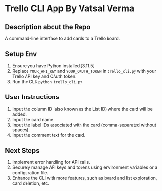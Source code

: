 # Trello CLI App By Vatsal Verma

## Description about the Repo
A command-line interface to add cards to a Trello board.

## Setup Env
1. Ensure you have Python installed [3.11.5]
2. Replace `YOUR_API_KEY` and `YOUR_OAUTH_TOKEN` in `trello_cli.py` with your Trello API key and OAuth token.
3. Run the CLI: `python trello_cli.py`

## User Instructions
1. Input the column ID (also known as the List ID) where the card will be added.
2. Input the card name.
3. Input the label IDs associated with the card (comma-separated without spaces).
4. Input the comment text for the card.

## Next Steps
1. Implement error handling for API calls.
2. Securely manage API keys and tokens using environment variables or a configuration file.
3. Enhance the CLI with more features, such as board and list exploration, card deletion, etc.

